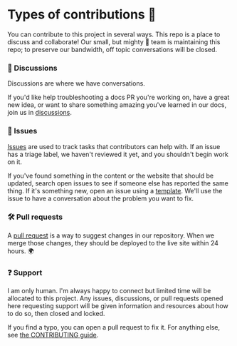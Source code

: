 # Types of contributions :memo:
You can contribute to this project in several ways. This repo is a place to discuss and collaborate! Our small, but mighty :muscle: team is maintaining this repo; to preserve our bandwidth, off topic conversations will be closed.

### :mega: Discussions
Discussions are where we have conversations.

If you'd like help troubleshooting a docs PR you're working on, have a great new idea, or want to share something amazing you've learned in our docs, join us in [discussions](https://github.com/joey-ma/press-play/discussions).

### :lady_beetle: Issues
[Issues](https://docs.github.com/en/github/managing-your-work-on-github/about-issues) are used to track tasks that contributors can help with. If an issue has a triage label, we haven't reviewed it yet, and you shouldn't begin work on it.

If you've found something in the content or the website that should be updated, search open issues to see if someone else has reported the same thing. If it's something new, open an issue using a [template](https://github.com/joey-ma/press-play/issues/new/choose). We'll use the issue to have a conversation about the problem you want to fix.

### :hammer_and_wrench: Pull requests
A [pull request](https://docs.github.com/en/github/collaborating-with-issues-and-pull-requests/about-pull-requests) is a way to suggest changes in our repository. When we merge those changes, they should be deployed to the live site within 24 hours. :earth_africa:

<!-- We cannot accept contributions to the [REST API reference documentation](https://docs.github.com/en/rest/reference). If you spot an inaccuracy in the REST API reference documentation, open an issue in the [github/rest-api-description](https://github.com/github/rest-api-description/issues/new?template=schema-inaccuracy.md) repository. -->

### :question: Support
I am only human. I'm always happy to connect but limited time will be allocated to this project. Any issues, discussions, or pull requests opened here requesting support will be given information and resources about how to do so, then closed and locked.

<!-- If you're having trouble with your GitHub account, contact [Support](https://support.github.com/contact?tags=docs-contributing-guide). -->

<!-- ### :earth_asia: Translations

This website is internationalized and available in multiple languages. The source content in this repository is written in English. We automate translations through an internal process, working with professional translators to localize the English content.

**We do not currently accept contributions for translated content**.

### :balance_scale: Site Policy
GitHub's site policies are published on docs.github.com, too! -->

If you find a typo, you can open a pull request to fix it. For anything else, see [the CONTRIBUTING guide](https://github.com/joey-ma/joey-ma.github.io/blob/main/docs/CONTRIBUTING.md).